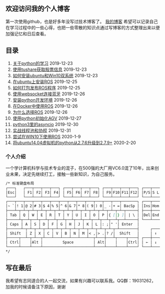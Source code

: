 ## 欢迎访问我的个人博客

第一次使用github，也是好多年没写过技术博客了。 [我的博客](https://github.com/layabout4233629/layabout/edit/master/index.md) 希望可以记录自己在学习过程中的一些心得，也把一些零散的知识点通过写博客的方式整理出来以便加强记忆和日后查看。

## 目录

1. [关于python的学习](https://github.com/layabout4233629/blog/issues/1) 2019-12-23
1. [使用tushare获取股票信息](https://github.com/layabout4233629/layabout/issues/2)  2019-12-23
1. [如何安装ubuntu和Win10双系统](https://github.com/layabout4233629/layabout/issues/3)  2019-12-23
1. [在ubuntu上安装ROS](https://github.com/layabout4233629/layabout/issues/4) 2019-12-25
1. [如何打包发布ROS程序](https://github.com/layabout4233629/layabout/issues/5) 2019-12-25
1. [使用websocket连接蓝牙](https://github.com/layabout4233629/layabout/issues/6) 2019-12-26
1. [安装python开发环境](https://github.com/layabout4233629/layabout/issues/7) 2019-12-26
1. [在Docker中使用ROS](https://github.com/layabout4233629/layabout/issues/8) 2019-12-26
1. [为什么选择ROS](https://github.com/layabout4233629/layabout/issues/9) 2019-12-26
1. [使用python初始化AGV](https://github.com/layabout4233629/layabout/issues/10) 2019-12-27
1. [python3里的asyncio](https://github.com/layabout4233629/layabout/issues/11) 2019-12-30
1. [实战线程池和协程](https://github.com/layabout4233629/layabout/issues/12) 2019-12-31
1. [尝试在WIN10下使用ROS](https://github.com/layabout4233629/layabout/issues/13) 2020-1-9
1. [将ubuntu14.04虚拟机的python从2.7.6升级到2.7.9+](https://github.com/layabout4233629/layabout/issues/14) 2020-2-20

### 个人介绍
一个学计算机科学与技术专业的混子，在500强的大厂用VC6.0混了10年，出来创业未果，决定先继续打工，接触一些新知识，为自己服务。

```markdown
/* 标准键盘布局
┌───┐   ┌───┬───┬───┬───┐ ┌───┬───┬───┬───┐ ┌───┬───┬───┬───┐ ┌───┬───┬───┐
│Esc│   │ F1│ F2│ F3│ F4│ │ F5│ F6│ F7│ F8│ │ F9│F10│F11│F12│ │P/S│S L│P/B│  ┌┐    ┌┐    ┌┐
└───┘   └───┴───┴───┴───┘ └───┴───┴───┴───┘ └───┴───┴───┴───┘ └───┴───┴───┘  └┘    └┘    └┘
┌───┬───┬───┬───┬───┬───┬───┬───┬───┬───┬───┬───┬───┬───────┐ ┌───┬───┬───┐ ┌───┬───┬───┬───┐
│~ `│! 1│@ 2│# 3│$ 4│% 5│^ 6│& 7│* 8│( 9│) 0│_ -│+ =│ BacSp │ │Ins│Hom│PUp│ │N L│ / │ * │ - │
├───┴─┬─┴─┬─┴─┬─┴─┬─┴─┬─┴─┬─┴─┬─┴─┬─┴─┬─┴─┬─┴─┬─┴─┬─┴─┬─────┤ ├───┼───┼───┤ ├───┼───┼───┼───┤
│ Tab │ Q │ W │ E │ R │ T │ Y │ U │ I │ O │ P │{ [│} ]│ | \ │ │Del│End│PDn│ │ 7 │ 8 │ 9 │   │
├─────┴┬──┴┬──┴┬──┴┬──┴┬──┴┬──┴┬──┴┬──┴┬──┴┬──┴┬──┴┬──┴─────┤ └───┴───┴───┘ ├───┼───┼───┤ + │
│ Caps │ A │ S │ D │ F │ G │ H │ J │ K │ L │: ;│" '│ Enter  │               │ 4 │ 5 │ 6 │   │
├──────┴─┬─┴─┬─┴─┬─┴─┬─┴─┬─┴─┬─┴─┬─┴─┬─┴─┬─┴─┬─┴─┬─┴────────┤     ┌───┐     ├───┼───┼───┼───┤
│ Shift  │ Z │ X │ C │ V │ B │ N │ M │< ,│> .│? /│  Shift   │     │ ↑ │     │ 1 │ 2 │ 3 │   │
├─────┬──┴─┬─┴──┬┴───┴───┴───┴───┴───┴──┬┴───┼───┴┬────┬────┤ ┌───┼───┼───┐ ├───┴───┼───┤ E││
│ Ctrl│    │Alt │         Space         │ Alt│    │    │Ctrl│ │ ← │ ↓ │ → │ │   0   │ . │←─┘│
└─────┴────┴────┴───────────────────────┴────┴────┴────┴────┘ └───┴───┴───┘ └───────┴───┴───┘
*/
```

## 写在最后

我希望有志同道合的人一起交流，如果有兴趣可以联系我。QQ群：19031262，加我的时候请备注下原因，谢谢
